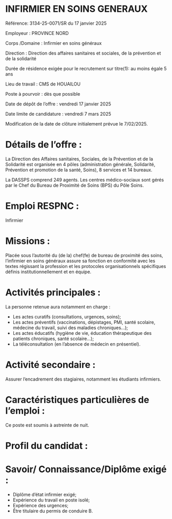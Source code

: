 # INFIRMIER EN SOINS GENERAUX

Référence: 3134-25-0071/SR du 17 janvier 2025

Employeur : PROVINCE NORD

Corps /Domaine : Infirmier en soins généraux

Direction : Direction des affaires sanitaires et sociales, de la prévention et de la solidarité

Durée de résidence exigée pour le recrutement sur titre(1): au moins égale 5 ans

Lieu de travail : CMS de HOUAILOU

Poste à pourvoir : dès que possible

Date de dépôt de l’offre : vendredi 17 janvier 2025

Date limite de candidature : vendredi 7 mars 2025

Modification de la date de clôture initialement prévue le 7/02/2025.

# Détails de l’offre :

La Direction des Affaires sanitaires, Sociales, de la Prévention et de la Solidarité est organisée en 4 pôles (administration générale, Solidarité, Prévention et promotion de la santé, Soins), 8 services et 14 bureaux.

La DASSPS comprend 249 agents. Les centres médico-sociaux sont gérés par le Chef du Bureau de Proximité de Soins (BPS) du Pôle Soins.

# Emploi RESPNC :

Infirmier

# Missions :

Placée sous l’autorité du (de la) chef(fe) de bureau de proximité des soins, l’infirmier en soins généraux assure sa fonction en conformité avec les textes régissant la profession et les protocoles organisationnels spécifiques définis institutionnellement et en équipe.

# Activités principales :

La personne retenue aura notamment en charge :

- Les actes curatifs (consultations, urgences, soins);
- Les actes préventifs (vaccinations, dépistages, PMI, santé scolaire, médecine du travail, suivi des maladies chroniques...);
- Les actes éducatifs (hygiène de vie, éducation thérapeutique des patients chroniques, santé scolaire…);
- La téléconsultation (en l’absence de médecin en présentiel).

# Activité secondaire :

Assurer l’encadrement des stagiaires, notamment les étudiants infirmiers.

# Caractéristiques particulières de l’emploi :

Ce poste est soumis à astreinte de nuit.

# Profil du candidat :

# Savoir/ Connaissance/Diplôme exigé :

- Diplôme d’état infirmier exigé;
- Expérience du travail en poste isolé;
- Expérience des urgences;
- Être titulaire du permis de conduire B.